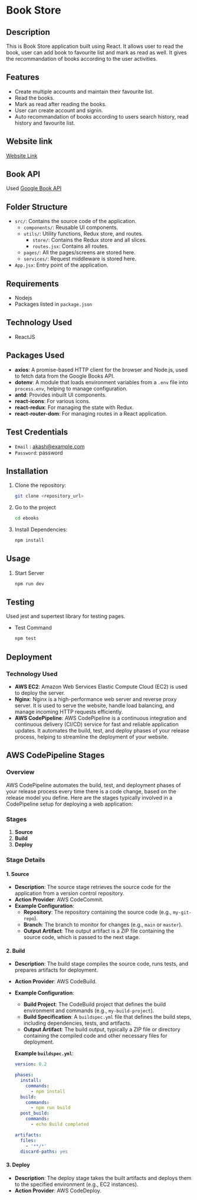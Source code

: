 # Book Store

## Description

This is Book Store application built using React. It allows user to read the book, user can add book to favourite list and mark as read as well. It gives the recommandation of books according to the user activities.

## Features

- Create multiple accounts and maintain their favourite list.
- Read the books.
- Mark as read after reading the books.
- User can create account and signin.
- Auto recommandation of books according to users search history, read history and favourite list.

## Website link

[Website Link](https://books.akash-patil.info)

## Book API
  
Used [Google Book API](https://developers.google.com/books/docs/overview)

## Folder Structure

- `src/`: Contains the source code of the application.
  - `components/`: Reusable UI components.
  - `utils/`: Utility functions, Redux store, and routes.
    - `store/`: Contains the Redux store and all slices.
    - `routes.jsx`: Contains all routes.
  - `pages/`: All the pages/screens are stored here.
  - `services/`: Request middleware is stored here.
- `App.jsx`: Entry point of the application.

## Requirements <!-- Requirements -->

- Nodejs
- Packages listed in `package.json`


## Technology Used

- ReactJS

## Packages Used

- **axios**: A promise-based HTTP client for the browser and Node.js, used to fetch data from the Google Books API.
- **dotenv**: A module that loads environment variables from a `.env` file into `process.env`, helping to manage configuration.
- **antd**: Provides inbuilt UI components.
- **react-icons**: For various icons.
- **react-redux**: For managing the state with Redux.
- **react-router-dom**: For managing routes in a React application.


## Test Credentials
- `Email` : akash@example.com
- `Password`: password

## Installation <!-- Installation -->

1. Clone the repository:

   ```bash
   git clone <repository_url>

   ```

2. Go to the project

   ```bash
   cd ebooks

   ```

3. Install Dependencies:
   ```bash
   npm install
   ```

## Usage <!-- Usage -->

1.  Start Server
    ```bash
    npm run dev
    ```

<!-- Testing Section -->

## Testing

Used jest and supertest library for testing pages.

- Test Command
  ```bash
  npm test
  ```

## Deployment

### Technology Used

- **AWS EC2**: Amazon Web Services Elastic Compute Cloud (EC2) is used to deploy the server.
- **Nginx**: Nginx is a high-performance web server and reverse proxy server. It is used to serve the website, handle load balancing, and manage incoming HTTP requests efficiently.
- **AWS CodePipeline**: AWS CodePipeline is a continuous integration and continuous delivery (CI/CD) service for fast and reliable application updates. It automates the build, test, and deploy phases of your release process, helping to streamline the deployment of your website.

## AWS CodePipeline Stages

### Overview

AWS CodePipeline automates the build, test, and deployment phases of your release process every time there is a code change, based on the release model you define. Here are the stages typically involved in a CodePipeline setup for deploying a web application:

### Stages

1. **Source**
2. **Build**
3. **Deploy**

### Stage Details

#### 1. Source

- **Description**: The source stage retrieves the source code for the application from a version control repository.
- **Action Provider**: AWS CodeCommit.
- **Example Configuration**:
  - **Repository**: The repository containing the source code (e.g., `my-git-repo`).
  - **Branch**: The branch to monitor for changes (e.g., `main` or `master`).
  - **Output Artifact**: The output artifact is a ZIP file containing the source code, which is passed to the next stage.


#### 2. Build
- **Description**: The build stage compiles the source code, runs tests, and prepares artifacts for deployment.
- **Action Provider**: AWS CodeBuild.
- **Example Configuration**:
  - **Build Project**: The CodeBuild project that defines the build environment and commands (e.g., `my-build-project`).
  - **Build Specification**: A `buildspec.yml` file that defines the build steps, including dependencies, tests, and artifacts.
  - **Output Artifact**: The build output, typically a ZIP file or directory containing the compiled code and other necessary files for deployment.

  **Example `buildspec.yml`**:
  ```yaml
  version: 0.2

  phases:
    install:
      commands:
        - npm install
    build:
      commands:
        - npm run build
    post_build:
      commands:
        - echo Build completed

  artifacts:
    files:
      - '**/*'
    discard-paths: yes


#### 3. Deploy

- **Description**: The deploy stage takes the built artifacts and deploys them to the specified environment (e.g., EC2 instances).
- **Action Provider**: AWS CodeDeploy.
